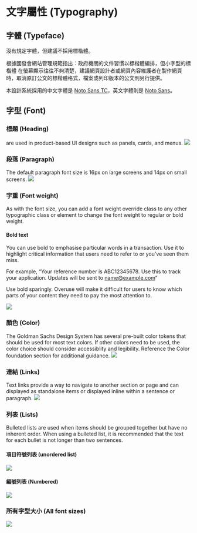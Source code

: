 # 文字屬性 (Typography)


## 字體 (Typeface)

沒有規定字體，但建議不採用標楷體。

根據國發會網站管理規範指出：政府機關的文件習慣以標楷體編排，但小字型的標楷體 在螢幕顯示往往不夠清楚，建議網頁設計者或網頁內容維護者在製作網頁時，取消原訂公文的標楷體格式，檔案或列印版本的公文則另行提供。

本設計系統採用的中文字體是 [Noto Sans TC](https://fonts.google.com/noto/specimen/Noto+Sans+TC?query=Noto+Sans)，英文字體則是 [Noto Sans](https://fonts.google.com/noto/specimen/Noto+Sans?query=Noto+Sans)。



## 字型 (Font)


### 標題 (Heading)
are used in product-based UI designs such as panels, cards, and menus.
![](https://i.imgur.com/TGeSaD3.png)


### 段落 (Paragraph)
The default paragraph font size is 16px on large screens and 14px on small screens.
![](https://i.imgur.com/EAV4yga.png)



### 字重 (Font weight)
As with the font size, you can add a font weight override class to any other typographic class or element to change the font weight to regular or bold weight.

#### Bold text

You can use bold to emphasise particular words in a transaction. Use it to highlight critical information that users need to refer to or you’ve seen them miss.

For example, “Your reference number is ABC12345678. Use this to track your application. Updates will be sent to name@example.com“

Use bold sparingly. Overuse will make it difficult for users to know which parts of your content they need to pay the most attention to.

![](https://i.imgur.com/2bac9Yo.png)


### 顏色 (Color)
The Goldman Sachs Design System has several pre-built color tokens that should be used for most text colors. If other colors need to be used, the color choice should consider accessiblity and legibility. Reference the Color foundation section for additional guidance.
![](https://i.imgur.com/m7VGhbd.png)


### 連結 (Links)
Text links provide a way to navigate to another section or page and can displayed as standalone items or displayed inline within a sentence or paragraph.
![](https://i.imgur.com/s3BmRUI.png)

### 列表 (Lists)
Bulleted lists are used when items should be grouped together but have no inherent order. When using a bulleted list, it is recommended that the text for each bullet is not longer than two sentences.

#### 項目符號列表 (unordered list)
![](https://i.imgur.com/yEzTwvl.png)

#### 編號列表 (Numbered)
![](https://i.imgur.com/mqr2hPb.png)



### 所有字型大小 (All font sizes)
![](https://i.imgur.com/EOQ7oL9.png)





